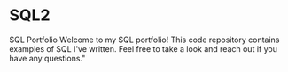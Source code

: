 # SQL2
SQL Portfolio
Welcome to my SQL portfolio! This code repository contains examples of SQL I've written. Feel free to take a look and reach out if you have any questions."
